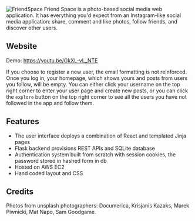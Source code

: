 ![FriendSpace](./friendspace-banner.png)
Friend Space is a photo-based social media web application. 
It has everything you'd expect from an Instagram-like social media application:
share, comment and like photos, follow friends, and discover other users.

## Website
Demo: https://youtu.be/GkXL-vL_NTE

If you choose to register a new user, the email formatting is not reinforced. Once you log in, your homepage, which shows yours and posts from users you follow, will be empty. You can either click your username on the top right corner to enter your user page and create new posts, or you can click the `explore` button on the top right corner to see all the users you have not followed in the app and follow them.

## Features
* The user interface deploys a combination of React and templated Jinja pages
* Flask backend provisions REST APIs and SQLite database
* Authentication system built from scratch with session cookies, the password stored in hashed form in db
* Hosted on AWS EC2
* Hand coded layout and CSS

## Credits
Photos from unsplash photographers: Documerica, Krisjanis Kazaks, Marek Piwnicki, Mat Napo, Sam Goodgame.

